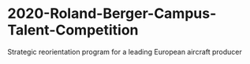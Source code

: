 # 2020-Roland-Berger-Campus-Talent-Competition
Strategic reorientation program for  a leading European aircraft producer
